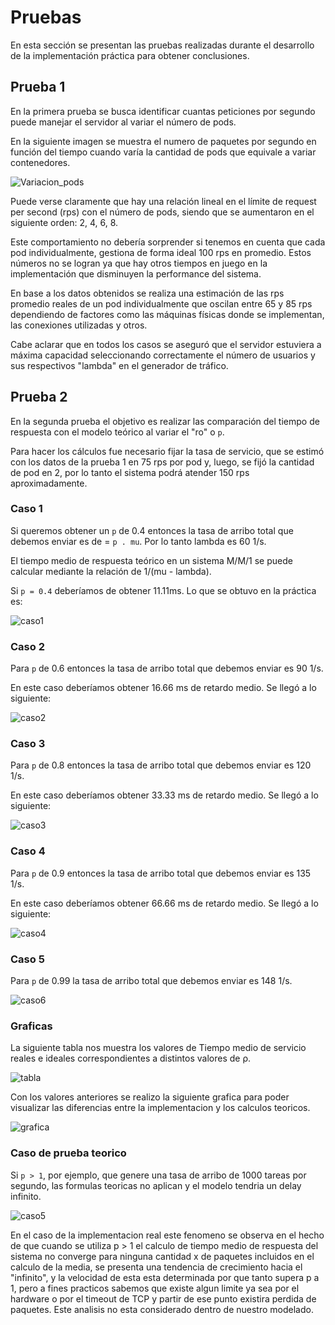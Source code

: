 
# Pruebas
En esta sección se presentan las pruebas realizadas durante el desarrollo de la implementación práctica para obtener conclusiones.

## Prueba 1
En la primera prueba se busca identificar cuantas peticiones por segundo puede manejar el servidor al variar el número de pods.

En la siguiente imagen se muestra el numero de paquetes por segundo en función del tiempo cuando varía la cantidad de pods que equivale a variar contenedores.

![Variacion_pods](https://github.com/danunziata/tp-final-trafico-2023/blob/main/docs/img/Pruebas/variaciondepods2.png "Prueba de variación de pods")

Puede verse claramente que hay una relación lineal en el límite de request per second (rps) con el número de pods, siendo que se aumentaron en el siguiente orden: 2, 4, 6, 8.

Este comportamiento no debería sorprender si tenemos en cuenta que cada pod individualmente, gestiona de forma ideal 100 rps en promedio. Estos números no se logran ya que hay otros tiempos en juego en la implementación que disminuyen la performance del sistema. 

En base a los datos obtenidos se realiza una estimación de las rps promedio reales de un pod individualmente que oscilan entre 65 y 85 rps dependiendo de factores como las máquinas físicas donde se implementan, las conexiones utilizadas y otros.

Cabe aclarar que en todos los casos se aseguró que el servidor estuviera a máxima capacidad seleccionando correctamente el número de usuarios y sus respectivos "lambda" en el generador de tráfico.

## Prueba 2
En la segunda prueba el objetivo es realizar las comparación del tiempo de respuesta con el modelo teórico al variar el "ro" o `p`. 

Para hacer los cálculos fue necesario fijar la tasa de servicio, que se estimó con los datos de la prueba 1 en 75 rps por pod y, luego, se fijó la cantidad de pod en 2, por lo tanto el sistema podrá atender 150 rps aproximadamente.

### Caso 1
Si queremos obtener un `p` de 0.4 entonces la tasa de arribo total que debemos enviar es de = `p . mu`. Por lo tanto lambda es 60 1/s.

El tiempo medio de respuesta teórico en un sistema M/M/1 se puede calcular mediante la relación de 1/(mu - lambda).

Si `p = 0.4` deberíamos de obtener 11.11ms. Lo que se obtuvo en la práctica es:

![caso1](https://github.com/danunziata/tp-final-trafico-2023/blob/main/docs/img/Pruebas/Grupo1/caso1.png)

### Caso 2
Para `p` de 0.6 entonces la tasa de arribo total que debemos enviar es 90 1/s.

En este caso deberíamos obtener 16.66 ms de retardo medio. Se llegó a lo siguiente:

![caso2](https://github.com/danunziata/tp-final-trafico-2023/blob/main/docs/img/Pruebas/Grupo1/caso2.png)

### Caso 3
Para `p` de 0.8 entonces la tasa de arribo total que debemos enviar es 120 1/s.

En este caso deberíamos obtener 33.33 ms de retardo medio. Se llegó a lo siguiente:

![caso3](https://github.com/danunziata/tp-final-trafico-2023/blob/main/docs/img/Pruebas/Grupo1/caso3.png)

### Caso 4
Para `p` de 0.9 entonces la tasa de arribo total que debemos enviar es 135 1/s.

En este caso deberíamos obtener 66.66 ms de retardo medio. Se llegó a lo siguiente:

![caso4](https://github.com/danunziata/tp-final-trafico-2023/blob/main/docs/img/Pruebas/Grupo1/caso4.png)

### Caso 5
Para `p` de 0.99 la tasa de arribo total que debemos enviar es 148 1/s.

![caso6](https://github.com/danunziata/tp-final-trafico-2023/blob/main/docs/img/Pruebas/Grupo1/caso6.png)

### Graficas 

La siguiente tabla nos muestra los valores de Tiempo medio de servicio reales e ideales correspondientes a distintos valores de ρ.

![tabla](https://github.com/danunziata/tp-final-trafico-2023/blob/main/docs/img/Pruebas/Grupo1/tabla.png)

Con los valores anteriores se realizo la siguiente grafica para poder visualizar las diferencias entre la implementacion y los calculos teoricos.

![grafica](https://github.com/danunziata/tp-final-trafico-2023/blob/main/docs/img/Pruebas/Grupo1/grafica.png)


### Caso de prueba teorico
Si `p > 1`, por ejemplo, que genere una tasa de arribo de 1000 tareas por segundo, las formulas teoricas no aplican y el modelo tendria un delay infinito.

![caso5](https://github.com/danunziata/tp-final-trafico-2023/blob/main/docs/img/Pruebas/Grupo1/caso5.png)

En el caso de la implementacion real este fenomeno se observa en el hecho de que cuando se utiliza p > 1 el calculo de tiempo medio de respuesta del sistema no converge para ninguna cantidad x de paquetes incluidos en el calculo de la media, se presenta una tendencia de crecimiento hacia el "infinito", y la velocidad de esta esta determinada por que tanto supera p a 1, pero a fines practicos sabemos que existe algun limite ya sea por el hardware o por el timeout de TCP y partir de ese punto existira perdida de paquetes. Este analisis no esta considerado dentro de nuestro modelado.